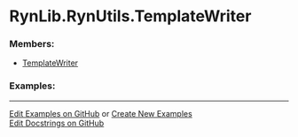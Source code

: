 # <a id="RynLib.RynUtils.TemplateWriter">RynLib.RynUtils.TemplateWriter</a>
    


### Members:

  - [TemplateWriter](TemplateWriter/TemplateWriter.md)

### Examples:



___

[Edit Examples on GitHub](https://github.com/McCoyGroup/References/edit/gh-pages/Documentation/examples/RynLib/RynUtils/TemplateWriter.md) or 
[Create New Examples](https://github.com/McCoyGroup/References/new/gh-pages/?filename=Documentation/examples/RynLib/RynUtils/TemplateWriter.md) <br/>
[Edit Docstrings on GitHub](https://github.com/McCoyGroup/RynLib/edit/master/RynUtils/TemplateWriter/__init__.py?message=Update%20Docs)